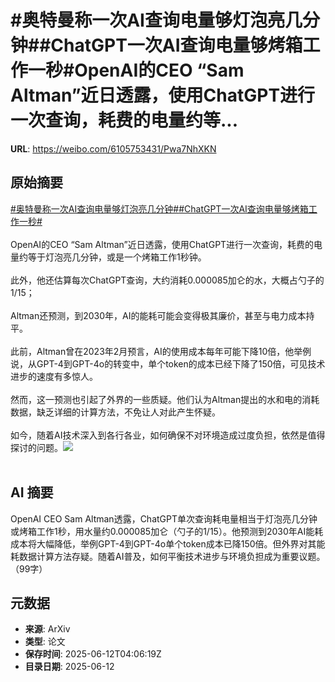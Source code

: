 # #奥特曼称一次AI查询电量够灯泡亮几分钟##ChatGPT一次AI查询电量够烤箱工作一秒#OpenAI的CEO “Sam Altman”近日透露，使用ChatGPT进行一次查询，耗费的电量约等...

**URL**: https://weibo.com/6105753431/Pwa7NhXKN

## 原始摘要

<a href="https://m.weibo.cn/search?containerid=231522type%3D1%26t%3D10%26q%3D%23%E5%A5%A5%E7%89%B9%E6%9B%BC%E7%A7%B0%E4%B8%80%E6%AC%A1AI%E6%9F%A5%E8%AF%A2%E7%94%B5%E9%87%8F%E5%A4%9F%E7%81%AF%E6%B3%A1%E4%BA%AE%E5%87%A0%E5%88%86%E9%92%9F%23&amp;extparam=%23%E5%A5%A5%E7%89%B9%E6%9B%BC%E7%A7%B0%E4%B8%80%E6%AC%A1AI%E6%9F%A5%E8%AF%A2%E7%94%B5%E9%87%8F%E5%A4%9F%E7%81%AF%E6%B3%A1%E4%BA%AE%E5%87%A0%E5%88%86%E9%92%9F%23" data-hide=""><span class="surl-text">#奥特曼称一次AI查询电量够灯泡亮几分钟#</span></a><a href="https://m.weibo.cn/search?containerid=231522type%3D1%26t%3D10%26q%3D%23ChatGPT%E4%B8%80%E6%AC%A1AI%E6%9F%A5%E8%AF%A2%E7%94%B5%E9%87%8F%E5%A4%9F%E7%83%A4%E7%AE%B1%E5%B7%A5%E4%BD%9C%E4%B8%80%E7%A7%92%23&amp;extparam=%23ChatGPT%E4%B8%80%E6%AC%A1AI%E6%9F%A5%E8%AF%A2%E7%94%B5%E9%87%8F%E5%A4%9F%E7%83%A4%E7%AE%B1%E5%B7%A5%E4%BD%9C%E4%B8%80%E7%A7%92%23" data-hide=""><span class="surl-text">#ChatGPT一次AI查询电量够烤箱工作一秒#</span></a><br><br>OpenAI的CEO “Sam Altman”近日透露，使用ChatGPT进行一次查询，耗费的电量约等于灯泡亮几分钟，或是一个烤箱工作1秒钟。<br><br>此外，他还估算每次ChatGPT查询，大约消耗0.000085加仑的水，大概占勺子的1/15；<br><br>Altman还预测，到2030年，AI的能耗可能会变得极其廉价，甚至与电力成本持平。<br><br>此前，Altman曾在2023年2月预言，AI的使用成本每年可能下降10倍，他举例说，从GPT-4到GPT-4o的转变中，单个token的成本已经下降了150倍，可见技术进步的速度有多惊人。<br><br>然而，这一预测也引起了外界的一些质疑。他们认为Altman提出的水和电的消耗数据，缺乏详细的计算方法，不免让人对此产生怀疑。<br><br>如今，随着AI技术深入到各行各业，如何确保不对环境造成过度负担，依然是值得探讨的问题。<img style="" src="https://tvax4.sinaimg.cn/large/006Fd7o3gy1i2cbmtk57nj31jk14xe12.jpg" referrerpolicy="no-referrer"><br><br>

## AI 摘要

OpenAI CEO Sam Altman透露，ChatGPT单次查询耗电量相当于灯泡亮几分钟或烤箱工作1秒，用水量约0.000085加仑（勺子的1/15）。他预测到2030年AI能耗成本将大幅降低，举例GPT-4到GPT-4o单个token成本已降150倍。但外界对其能耗数据计算方法存疑。随着AI普及，如何平衡技术进步与环境负担成为重要议题。（99字）

## 元数据

- **来源**: ArXiv
- **类型**: 论文
- **保存时间**: 2025-06-12T04:06:19Z
- **目录日期**: 2025-06-12
